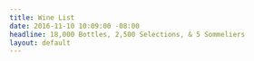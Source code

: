 ```yaml
---
title: Wine List
date: 2016-11-10 10:09:00 -08:00
headline: 18,000 Bottles, 2,500 Selections, & 5 Sommeliers
layout: default
---
```


